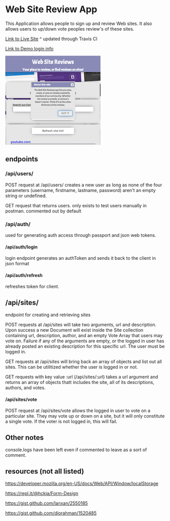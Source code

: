 # Web Site Review App

This Application allows people to sign up and review Web sites. It also allows users to up/down vote peoples review's of these sites.

[Link to Live Site](https://web-site-review.herokuapp.com/)
^ updated through Travis CI

[Link to Demo login info](https://github.com/hckia/web-site-review/blob/master/will-smith.md)

![alt text](./imgs/website-review-screenshot.png "web site reviews screenshot")

## endpoints

### /api/users/

POST request at /api/users/ creates a new user as long as none of the four parameters (username, firstname, lastname, password) aren't an empty string or undefined.

GET request that returns users. only exists to test users manually in postman. commented out by default

### /api/auth/

used for generating auth access through passport and json web tokens.

#### /api/auth/login

login endpoint generates an authToken and sends it back to the client in json format

#### /api/auth/refresh

refreshes token for client.

## /api/sites/

endpoint for creating and retrieving sites

POST requests at /api/sites will take two arguments, url and description. Upon success a new Document will exist inside the Site collection containing url, description, author, and an empty Vote Array that users may vote on. Failure if any of the arguments are empty, or the logged in user has already posted an existing description for this specific url. The user must be logged in.

GET requests at /api/sites will bring back an array of objects and list out all sites. This can be utilitized whether the user is logged in or not.

GET requests with key value :url (/api/sites/:url) takes a url argument and returns an array of objects thatt includes the site, all of its descriptions, authors, and votes.

#### /api/sites/vote

POST request at /api/sites/vote allows the logged in user to vote on a particular site. They may vote up or down on a site, but it will only constitute a single vote. If the voter is not logged in, this will fail.


## Other notes
console.logs have been left even if commented to leave as a sort of comment.


## resources (not all listed)

https://developer.mozilla.org/en-US/docs/Web/API/Window/localStorage

https://repl.it/@hckia/Form-Design

https://gist.github.com/lanxan/2550185

https://gist.github.com/diorahman/1520485
